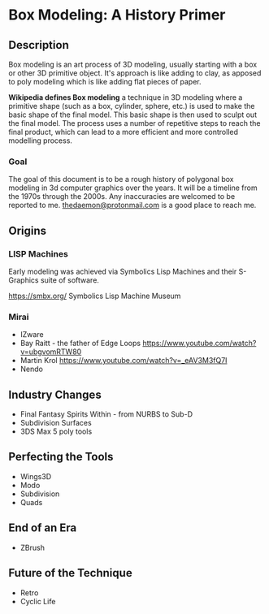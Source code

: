 # Box Modeling: A History Primer #
## Description ##
Box modeling is an art process of 3D modeling, usually starting with a box or other 3D primitive object. It's approach is like adding to clay, as apposed to poly modeling which is like adding flat pieces of paper.

**Wikipedia defines Box modeling** a technique in 3D modeling where a primitive shape (such as a box, cylinder, sphere, etc.) is used to make the basic shape of the final model. This basic shape is then used to sculpt out the final model. The process uses a number of repetitive steps to reach the final product, which can lead to a more efficient and more controlled modelling process.
### Goal ###
The goal of this document is to be a rough history of polygonal box modeling in 3d computer graphics over the years. It will be a timeline from the 1970s through the 2000s. Any inaccuracies are welcomed to be reported to me. thedaemon@protonmail.com is a good place to reach me.
## Origins ##
### LISP Machines ###
Early modeling was achieved via Symbolics Lisp Machines and their S-Graphics suite of software.

https://smbx.org/ Symbolics Lisp Machine Museum
### Mirai ###
- IZware
- Bay Raitt - the father of Edge Loops https://www.youtube.com/watch?v=ubgvomRTW80
- Martin Krol https://www.youtube.com/watch?v=_eAV3M3fQ7I
- Nendo
## Industry Changes ##
- Final Fantasy Spirits Within - from NURBS to Sub-D
- Subdivision Surfaces
- 3DS Max 5 poly tools
## Perfecting the Tools ##
- Wings3D
- Modo
- Subdivision
- Quads
## End of an Era ##
- ZBrush

## Future of the Technique ##
- Retro
- Cyclic Life
